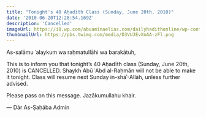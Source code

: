 ```yaml
---
title: "Tonight's 40 Aḥadīth Class (Sunday, June 20th, 2010)"
date: '2010-06-20T12:28:54.169Z'
description: 'Cancelled'
imageUrl: https://i0.wp.com/abuaminaelias.com/dailyhadithonline/wp-content/uploads/2019/09/Forty-Hadith-Imam-al-Nawawi.jpg
thumbnailUrl: https://pbs.twimg.com/media/D3VUJEvXoAA-zFl.png
---
```


As-salāmu ʿalaykum wa raḥmatullāhi wa barakātuh,

This is to inform you that tonight’s 40 Aḥadīth class (Sunday, June 20th, 2010) is CANCELLED. Shaykh Abū ʿAbd al-Raḥmān will not be able to make it tonight. Class will resume next Sunday in-shāʾ-Allāh, unless further advised.

Please pass on this message. Jazākumullahu khair.

—
Dār As-Ṣaḥāba Admin
